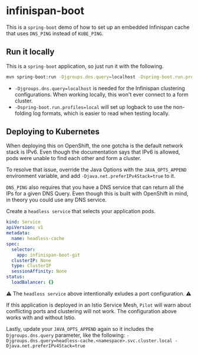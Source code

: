 # infinispan-boot
This is a `spring-boot` demo of how to set up an embedded Infinispan cache that uses `DNS_PING` instead of `KUBE_PING`.


## Run it locally

This is a `spring-boot` application, so just run it with the following.

```bash
mvn spring-boot:run -Djgroups.dns.query=localhost -Dspring-boot.run.profiles=local
```

- `-Djgroups.dns.query=localhost` is needed for the Infinispan clustering configurations.  When working locally, this won't ever connect to a form cluster.
- `-Dspring-boot.run.profiles=local` will set up logback to use the non-folding log formats, which is easier to read when testing locally.


## Deploying to Kubernetes
When deploying this on OpenShift, the one gotcha is the default network stack is IPv6.  Even though the documentation says that IPv6 is allowed, pods were unable to find each other and form a cluster.

To resolve that issue, override the Java Options with the `JAVA_OPTS_APPEND` environment variable, and add `-Djava.net.preferIPv4Stack=true` to it.

`DNS_PING` also requires that you have a DNS service that can return all the IPs for a given DNS Query.  Even though this is built with OpenShift in mind, in theory you could use any DNS service.

Create a `headless service` that selects your application pods.

```yaml
kind: Service
apiVersion: v1
metadata:
  name: headless-cache
spec:
  selector:
    app: infinispan-boot-git
  clusterIP: None
  type: ClusterIP
  sessionAffinity: None
status:
  loadBalancer: {}
```

⚠️ The `headless service` above intentionally exludes a port configuration. ⚠️

If this application is deployed in an Istio Service Mesh, `Pilot` will warn about conflicting ports and clustering will not work.  The configuration above works with and without Istio.


Lastly, update your `JAVA_OPTS_APPEND` again so it includes the `Djgroups.dns.query` parameter, like the following: `-Djgroups.dns.query=headless-cache.<namespace>.svc.cluster.local -Djava.net.preferIPv4Stack=true`
